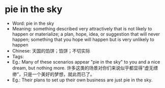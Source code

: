 # pie in the sky

- Word: pie in the sky
- Meaning: something described very attractively that is not likely to happen or materialize; a plan, hope, idea, or suggestion that will never happen; something that you hope will happen but is very unlikely to happen
- Chinese: 天国的馅饼；馅饼；不切实际
- Tags: 
- Eg.: Many of these scenarios appear "pie in the sky" to you and a nice dream, but nothing more. 许多这类的场景对你们来说似乎都显得“虚无缥缈”，只是一个美好的梦想，就此而已了。
- Eg.: Their plans to set up their own business are just pie in the sky.
